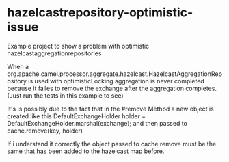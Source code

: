# hazelcastrepository-optimistic-issue
Example project to show a problem with optimistic hazelcastaggregationrepositories

When a org.apache.camel.processor.aggregate.hazelcast.HazelcastAggregationRepository is used with optimisticLocking aggregation is never completed because it failes to remove the exchange after the aggregation completes. (Just run the tests in this example to see)

It's is possibly due to the fact that in the #remove Method a new object is created like this
    DefaultExchangeHolder holder = DefaultExchangeHolder.marshal(exchange);
and then passed to 
    cache.remove(key, holder)

If i understand it correctly the object passed to cache remove must be the same that has been added to the hazelcast map before.
